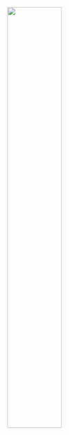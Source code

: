 <div align=center>
<!-- <h2>Currently Coding To</h2> -->
<!-- <img src="https://spotify-github-profile.vercel.app/api/view?uid=1242479712&cover_image=true&theme=novatorem" width="50%"> -->
<img src="https://i.giphy.com/media/v1.Y2lkPTc5MGI3NjExcm01MXlveW54cWFkajg5MGZhM3llaTVvNDZuem5sanAwejRsOXNuOCZlcD12MV9pbnRlcm5hbF9naWZfYnlfaWQmY3Q9Zw/ku5EcFe4PNGWA/giphy.gif" width="50%" style="border-radius: 10px;">
</div>

